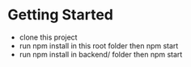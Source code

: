 # Getting Started 
- clone this project
- run npm install in this root folder then npm start
- run npm install in backend/ folder then npm start